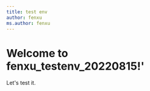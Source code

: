 ```yaml
---
title: test env
author: fenxu
ms.author: fenxu
---
```


# Welcome to fenxu_testenv_20220815!'

Let's test it.
